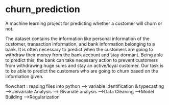 # churn_prediction
A machine learning project for predicting whether a customer will churn or not.

The dataset contains the information like personal information of the customer, transaction information, and bank information belonging to a bank. It is often necessary to predict when the customers are going to withdraw their money from the bank account and stay dormant. Being able to predict this, the bank can take necessary action to prevent customers from withdrawing huge sums and stay an active/loyal customer. Our task is to be able to predict the customers who are going to churn based on the information given.

flowchart : reading files into python --> variable identification & typecasting -->Univariate Analysis --> Bivariate analysis -->Data Cleaning -->Model Building -->Regularization
